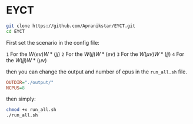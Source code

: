 # EYCT
```bash
git clone https://github.com/Apranikstar/EYCT.git
cd EYCT
```
First set the scenario in the config file:

`1`  For the $W(e\nu)W*(jj)$
`2`  For the $W(jj)W*(e\nu)$
`3`  For the $W(\mu\nu)W*(jj)$
`4`  For the $W(jj)W*(\mu\nu)$

then you can change the output and number of cpus in the `run_all.sh` file.
```ini
OUTDIR="./output/"
NCPUS=8
```

then simply:
```bash
chmod +x run_all.sh
./run_all.sh
```
